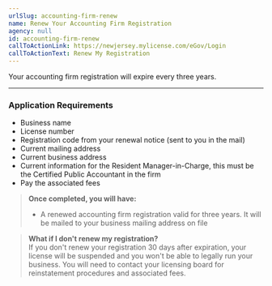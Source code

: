 ```yaml
---
urlSlug: accounting-firm-renew
name: Renew Your Accounting Firm Registration
agency: null
id: accounting-firm-renew
callToActionLink: https://newjersey.mylicense.com/eGov/Login
callToActionText: Renew My Registration
---
```

Your accounting firm registration will expire every three years.

- - -

### Application Requirements

* Business name
* License number
* Registration code from your renewal notice (sent to you in the mail)
* Current mailing address
* Current business address
* Current information for the Resident Manager-in-Charge, this must be the Certified Public Accountant in the firm
* Pay the associated fees

> **Once completed, you will have:**
> * A renewed accounting firm registration valid for three years. It will be mailed to your business mailing address on file

> **What if I don't renew my registration?**\
> If you don't renew your registration 30 days after expiration, your license will be suspended and you won't be able to legally run your business. You will need to contact your licensing board for reinstatement procedures and associated fees.